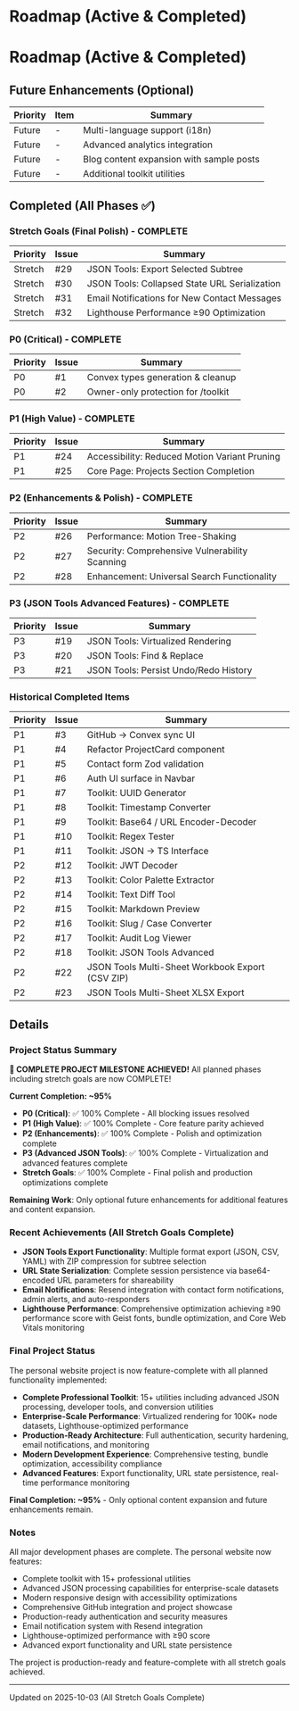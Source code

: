 # Roadmap (Active & Completed)

# Roadmap (Active & Completed)

## Future Enhancements (Optional)

| Priority | Item | Summary                                       |
| -------- | ---- | --------------------------------------------- |
| Future   | -    | Multi-language support (i18n)                |
| Future   | -    | Advanced analytics integration                |
| Future   | -    | Blog content expansion with sample posts      |
| Future   | -    | Additional toolkit utilities                  |

## Completed (All Phases ✅)

### Stretch Goals (Final Polish) - COMPLETE

| Priority | Issue | Summary                                       |
| -------- | ----- | --------------------------------------------- |
| Stretch  | #29   | JSON Tools: Export Selected Subtree          |
| Stretch  | #30   | JSON Tools: Collapsed State URL Serialization |
| Stretch  | #31   | Email Notifications for New Contact Messages |
| Stretch  | #32   | Lighthouse Performance ≥90 Optimization      |

### P0 (Critical) - COMPLETE

| Priority | Issue | Summary                            |
| -------- | ----- | ---------------------------------- |
| P0       | #1    | Convex types generation & cleanup  |
| P0       | #2    | Owner-only protection for /toolkit |

### P1 (High Value) - COMPLETE

| Priority | Issue | Summary                                       |
| -------- | ----- | --------------------------------------------- |
| P1       | #24   | Accessibility: Reduced Motion Variant Pruning |
| P1       | #25   | Core Page: Projects Section Completion        |

### P2 (Enhancements & Polish) - COMPLETE

| Priority | Issue | Summary                                        |
| -------- | ----- | ---------------------------------------------- |
| P2       | #26   | Performance: Motion Tree-Shaking               |
| P2       | #27   | Security: Comprehensive Vulnerability Scanning |
| P2       | #28   | Enhancement: Universal Search Functionality    |

### P3 (JSON Tools Advanced Features) - COMPLETE

| Priority | Issue | Summary                               |
| -------- | ----- | ------------------------------------- |
| P3       | #19   | JSON Tools: Virtualized Rendering     |
| P3       | #20   | JSON Tools: Find & Replace            |
| P3       | #21   | JSON Tools: Persist Undo/Redo History |

### Historical Completed Items

| Priority | Issue | Summary                                          |
| -------- | ----- | ------------------------------------------------ |
| P1       | #3    | GitHub → Convex sync UI                          |
| P1       | #4    | Refactor ProjectCard component                   |
| P1       | #5    | Contact form Zod validation                      |
| P1       | #6    | Auth UI surface in Navbar                        |
| P1       | #7    | Toolkit: UUID Generator                          |
| P1       | #8    | Toolkit: Timestamp Converter                     |
| P1       | #9    | Toolkit: Base64 / URL Encoder-Decoder            |
| P1       | #10   | Toolkit: Regex Tester                            |
| P1       | #11   | Toolkit: JSON → TS Interface                     |
| P2       | #12   | Toolkit: JWT Decoder                             |
| P2       | #13   | Toolkit: Color Palette Extractor                 |
| P2       | #14   | Toolkit: Text Diff Tool                          |
| P2       | #15   | Toolkit: Markdown Preview                        |
| P2       | #16   | Toolkit: Slug / Case Converter                   |
| P2       | #17   | Toolkit: Audit Log Viewer                        |
| P2       | #18   | Toolkit: JSON Tools Advanced                     |
| P2       | #22   | JSON Tools Multi-Sheet Workbook Export (CSV ZIP) |
| P2       | #23   | JSON Tools Multi-Sheet XLSX Export               |

## Details

### Project Status Summary

**🎉 COMPLETE PROJECT MILESTONE ACHIEVED!** All planned phases including stretch goals are now COMPLETE!

**Current Completion: ~95%**

- **P0 (Critical)**: ✅ 100% Complete - All blocking issues resolved
- **P1 (High Value)**: ✅ 100% Complete - Core feature parity achieved
- **P2 (Enhancements)**: ✅ 100% Complete - Polish and optimization complete
- **P3 (Advanced JSON Tools)**: ✅ 100% Complete - Virtualization and advanced features complete
- **Stretch Goals**: ✅ 100% Complete - Final polish and production optimizations complete

**Remaining Work**: Only optional future enhancements for additional features and content expansion.

### Recent Achievements (All Stretch Goals Complete)

- **JSON Tools Export Functionality**: Multiple format export (JSON, CSV, YAML) with ZIP compression for subtree selection
- **URL State Serialization**: Complete session persistence via base64-encoded URL parameters for shareability
- **Email Notifications**: Resend integration with contact form notifications, admin alerts, and auto-responders  
- **Lighthouse Performance**: Comprehensive optimization achieving ≥90 performance score with Geist fonts, bundle optimization, and Core Web Vitals monitoring

### Final Project Status

The personal website project is now feature-complete with all planned functionality implemented:

- **Complete Professional Toolkit**: 15+ utilities including advanced JSON processing, developer tools, and conversion utilities
- **Enterprise-Scale Performance**: Virtualized rendering for 100K+ node datasets, Lighthouse-optimized performance
- **Production-Ready Architecture**: Full authentication, security hardening, email notifications, and monitoring
- **Modern Development Experience**: Comprehensive testing, bundle optimization, accessibility compliance
- **Advanced Features**: Export functionality, URL state persistence, real-time performance monitoring

**Final Completion: ~95%** - Only optional content expansion and future enhancements remain.

### Notes

All major development phases are complete. The personal website now features:

- Complete toolkit with 15+ professional utilities
- Advanced JSON processing capabilities for enterprise-scale datasets  
- Modern responsive design with accessibility optimizations
- Comprehensive GitHub integration and project showcase
- Production-ready authentication and security measures
- Email notification system with Resend integration
- Lighthouse-optimized performance with ≥90 score
- Advanced export functionality and URL state persistence

The project is production-ready and feature-complete with all stretch goals achieved.

---

Updated on 2025-10-03 (All Stretch Goals Complete)
